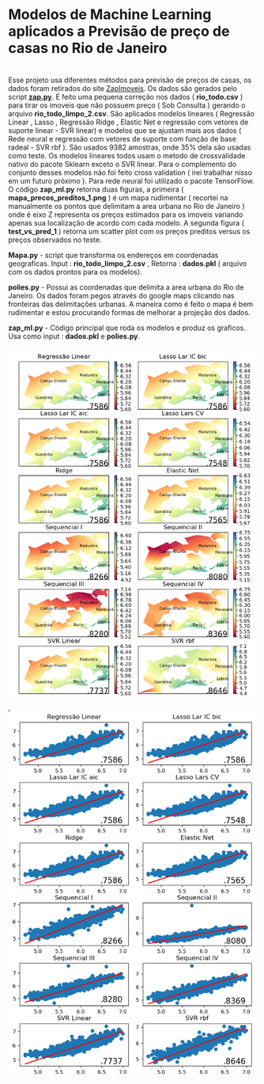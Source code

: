 
# Modelos de Machine Learning aplicados a Previsão de preço de casas no Rio de Janeiro  <h1> 
  
Esse projeto usa diferentes métodos para previsão de preços de casas, os dados foram retirados do site [ZapImoveis](https://www.zapimoveis.com.br). Os dados são gerados pelo script [**zap.py**](..//DataScraping/Zap%20Imoveis/zap.py). É feito uma pequena correção nos dados ( **rio_todo.csv** ) para tirar os imoveis que não possuem preço ( Sob Consulta ) gerando o arquivo **rio_todo_limpo_2.csv**. São aplicados modelos lineares ( Regressão Linear , Lasso , Regressão Ridge , Elastic Net e regressão com vetores de suporte linear - SVR linear) e modelos que se ajustam mais aos dados ( Rede neural e regressão com vetores de suporte com função de base radeal - SVR rbf ). São usados 9382 amostras, onde 35% dela são usadas como teste. Os modelos lineares todos usam o metodo de crossvalidade nativo do pacote Sklearn exceto o SVR linear. Para o complemento do conjunto desses modelos não foi feito cross validation ( irei trabalhar nisso em um futuro próximo ). Para rede neural foi utilizado o pacote TensorFlow. O código **zap_ml.py** retorna duas figuras, a primeira ( **mapa_precos_preditos_1.png** ) é um mapa rudimentar ( recortei na manualmente os pontos que delimitam a area urbana no Rio de Janeiro ) onde é eixo Z representa os preços estimados para os imoveis variando apenas sua localização de acordo com cada modelo. A segunda figura ( **test_vs_pred_1** ) retorna um scatter plot com os preços preditos versus os preços observados no teste. 

**Mapa.py** - script que transforma os endereços em coordenadas geograficas. Input : **rio_todo_limpo_2.csv** , Retorna : **dados.pkl** ( arquivo com os dados prontos para os modelos).

**polies.py** - Possui as coordenadas que delimita a area urbana do Rio de Janeiro. Os dados foram pegos através do google maps clicando nas fronteiras das delimitações urbanas. A maneira como é feito o mapa é bem rudimentar e estou procurando formas de melhorar a projeção dos dados.

**zap_ml.py** - Código principal que roda os modelos e produz os graficos. Usa como input : **dados.pkl** e **polies.py**.



![alt text](https://github.com/marcoaurelioguerrap/projetos/blob/main/MachineLearning/Zap%20Imoveis/mapa_precos_preditos_1.png?raw=true), ![alt text](https://github.com/marcoaurelioguerrap/projetos/blob/main/MachineLearning/Zap%20Imoveis/test_vs_pred_1.png?raw=true)
